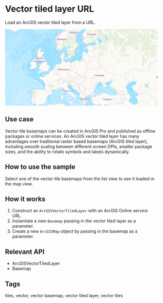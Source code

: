# Vector tiled layer URL

Load an ArcGIS vector tiled layer from a URL.

![Image of Vector tiled layer url](VectorTiledLayerURL.png)

## Use case

Vector tile basemaps can be created in ArcGIS Pro and published as offline packages or online services. An ArcGIS vector tiled layer has many advantages over traditional raster based basemaps (ArcGIS tiled layer), including smooth scaling between different screen DPIs, smaller package sizes, and the ability to rotate symbols and labels dynamically.

## How to use the sample

Select one of the vector tile basemaps from the list view to see it loaded in the map view.

## How it works

1. Construct an `ArcGISVectorTiledLayer` with an ArcGIS Online service URL.
2. Instantiate a new `Basemap` passing in the vector tiled layer as a parameter.
3. Create a new `ArcGISMap` object by passing in the basemap as a parameter.

## Relevant API

* ArcGISVectorTiledLayer
* Basemap

## Tags

tiles, vector, vector basemap, vector tiled layer, vector tiles
